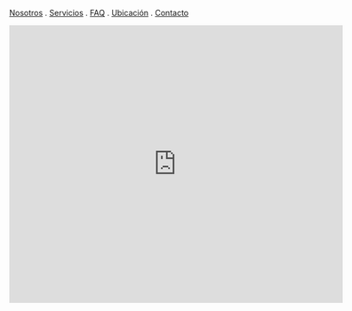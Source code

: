 [Nosotros](./nosotros.md) . [Servicios](./servicios.md) . [FAQ](FAQ.md) . [Ubicación](ubicacion.md) . [Contacto](./contacto.md)


<div class="mapouter"><div class="gmap_canvas"><iframe width="600" height="500" id="gmap_canvas" src="https://maps.google.com/maps?q=cetis%2032&t=&z=13&ie=UTF8&iwloc=&output=embed" frameborder="0" scrolling="no" marginheight="0" marginwidth="0"></iframe><a href="https://www.whatismyip-address.com/divi-discount/"></a><br><style>.mapouter{position:relative;text-align:right;height:500px;width:600px;}</style><a href="https://www.embedgooglemap.net">free goggle map</a><style>.gmap_canvas {overflow:hidden;background:none!important;height:500px;width:600px;}</style></div></div>
